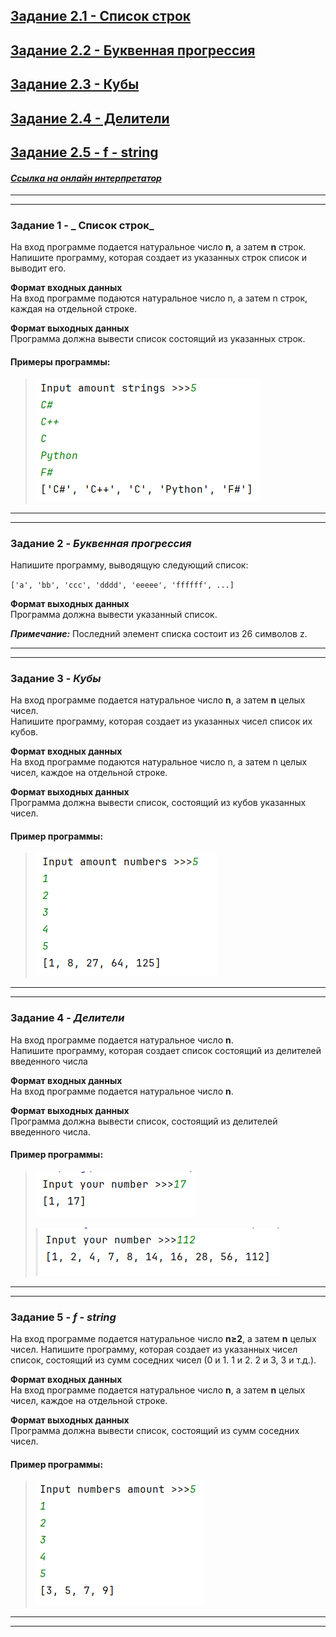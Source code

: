 ## [Задание 2.1 - Список строк](#task_1)
## [Задание 2.2 - Буквенная прогрессия](#task_2)
## [Задание 2.3 - Кубы](#task_3)
## [Задание 2.4 - Делители](#task_4)
## [Задание 2.5 - f - string](#task_5)


#### [_Ссылка на онлайн интерпретатор_](https://www.online-python.com/)
_________________________________________
_________________________________________

### Задание 1 - _ Список строк_ <a name="task_1"></a>
На вход программе подается натуральное число **n**, а затем **n** строк.  
Напишите программу, которая создает из указанных строк список и выводит его.

**Формат входных данных**  
На вход программе подаются натуральное число n, а затем n строк, каждая на отдельной строке.

**Формат выходных данных**  
Программа должна вывести список состоящий из указанных строк.


#### Примеры программы:
> ![alt](images/task_2_1a.png)

_________________________________________
_________________________________________
### Задание 2 - _Буквенная прогрессия_<a name="task_2"></a>
Напишите программу, выводящую следующий список:

`['a', 'bb', 'ccc', 'dddd', 'eeeee', 'ffffff', ...]`

**Формат выходных данных**  
Программа должна вывести указанный список.

**_Примечание:_** Последний элемент списка состоит из 26 символов z.

_________________________________________
_________________________________________
### Задание 3 - _Кубы_<a name="task_3"></a>
На вход программе подается натуральное число **n**, а затем **n** целых чисел.  
Напишите программу, которая создает из указанных чисел список их кубов.

**Формат входных данных**  
На вход программе подаются натуральное число n, а затем n целых чисел, каждое на отдельной строке.

**Формат выходных данных**  
Программа должна вывести список, состоящий из кубов указанных чисел.


#### Пример программы:
> ![alt](images/task_2_3a.png)


_________________________________________
_________________________________________
### Задание 4 - _Делители_<a name="task_4"></a>
На вход программе подается натуральное число **n**.  
Напишите программу, которая создает список состоящий из делителей введенного числа

**Формат входных данных**  
На вход программе подается натуральное число **n**.

**Формат выходных данных**  
Программа должна вывести список, состоящий из делителей введенного числа.

#### Пример программы:
> ![alt](images/task_2_4a.png)
> 
> ![alt](images/task_2_4b.png)

_________________________________________
_________________________________________
### Задание 5 - _f - string_ <a name="task_5"></a>
На вход программе подается натуральное число **n≥2**, 
а затем **n** целых чисел. Напишите программу, 
которая создает из указанных чисел список, состоящий из сумм соседних чисел 
(0 и 1. 1 и 2. 2 и 3, 3 и т.д.).

**Формат входных данных**  
На вход программе подается натуральное число **n**, а затем **n** целых чисел, каждое на отдельной строке.

**Формат выходных данных**  
Программа должна вывести список, состоящий из сумм соседних чисел.

#### Пример программы:
> ![alt](images/task_2_5a.png)

_________________________________________
_________________________________________
